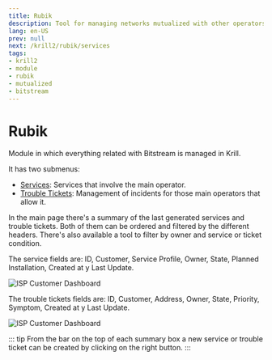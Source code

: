 ```yaml
---
title: Rubik
description: Tool for managing networks mutualized with other operators.
lang: en-US
prev: null
next: /krill2/rubik/services
tags:
- krill2
- module
- rubik
- mutualized
- bitstream
---
```

# Rubik

Module in which everything related with Bitstream is managed in Krill.

It has two submenus: 
- [Services](/krill2/rubik/services): Services that involve the main operator.
- [Trouble Tickets](/krill2/rubik/trouble-tickets): Management of incidents for those main operators that allow it.

In the main page there's a summary of the last generated services and trouble tickets. Both of them can be ordered and filtered by the different headers. There's also available a tool to filter by owner and service or ticket condition. 

The service fields are: ID, Customer, Service Profile, Owner, State, Planned Installation, Created at y Last Update.

![ISP Customer Dashboard](@images/krill2/rubik/0001.png)

The trouble tickets fields are: ID, Customer, Address, Owner, State, Priority, Symptom, Created at y Last Update.

![ISP Customer Dashboard](@images/krill2/rubik/0002.png)

::: tip
From the bar on the top of each summary box a new service or trouble ticket can be created by clicking on the right button.
:::

